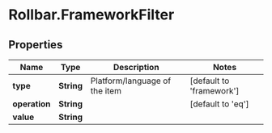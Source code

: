 # Rollbar.FrameworkFilter

## Properties

Name | Type | Description | Notes
------------ | ------------- | ------------- | -------------
**type** | **String** | Platform/language of the item | [default to &#39;framework&#39;]
**operation** | **String** |  | [default to &#39;eq&#39;]
**value** | **String** |  | 


